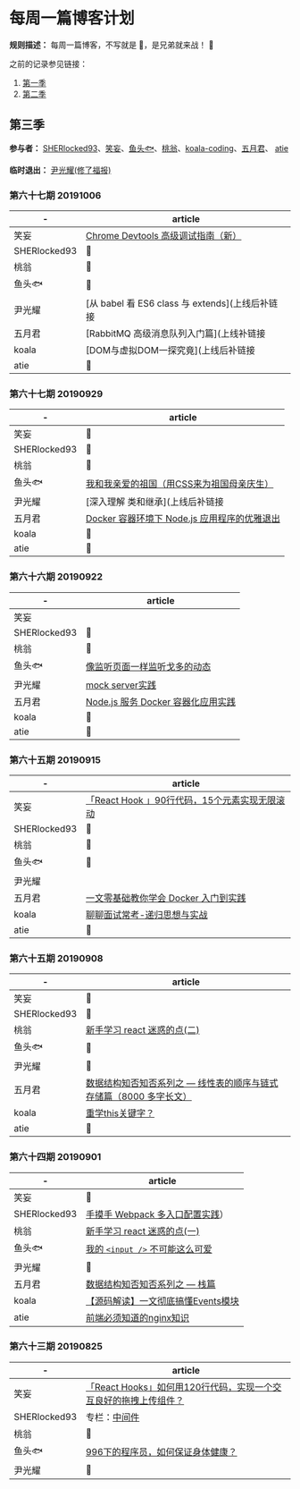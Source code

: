 # 每周一篇博客计划

**规则描述：** 每周一篇博客，不写就是 🐶，是兄弟就来战！ 🤪

之前的记录参见链接：
1. [第一季](https://github.com/so-much-to-learn/weekly-blog/blob/master/season-1.md)
2. [第二季](https://github.com/so-much-to-learn/weekly-blog/blob/master/season-2.md)

## 第三季

**参与者：** [SHERlocked93](https://github.com/SHERlocked93/blog)、[笑妄](https://juejin.im/user/57bd1bdfd342d3006bf76a52/posts)、[鱼头🐟](https://github.com/KRISACHAN)、[桃翁](https://github.com/crazylxr)、[koala\-coding](https://github.com/koala-coding)、[五月君](https://github.com/Q-Angelo)、
[atie](https://segmentfault.com/blog/zhouatie)

**临时退出：** [尹光耀(修了福报)](https://juejin.im/user/57fd8810816dfa0056d0b504/posts)

### 第六十七期 20191006

|   -   |   article   |
| ----  |   ---- |
|   笑妄    |  [Chrome Devtools 高级调试指南（新）](https://github.com/roger-hiro/BlogFN/issues/6)  |
|   SHERlocked93   |   🐶  |
|   桃翁   |   🐶  |
|   鱼头🐟   |   🐶   |
|   尹光耀  |   [从 babel 看 ES6 class 与 extends](上线后补链接   |
|   五月君  |   [RabbitMQ 高级消息队列入门篇](上线补链接  |
|   koala  |    [DOM与虚拟DOM一探究竟](上线后补链接  |
|   atie  |   🐶   |

### 第六十七期 20190929

|   -   |   article   |
| ----  |   ---- |
|   笑妄    |  🐶  |
|   SHERlocked93   |   🐶  |
|   桃翁   |   🐶  |
|   鱼头🐟   |   [我和我亲爱的祖国（用CSS来为祖国母亲庆生）](https://mp.weixin.qq.com/s/6x6FoowyHfjwR-9FmVMfXg)   |
|   尹光耀  |   [深入理解 类和继承](上线后补链接   |
|   五月君  |   [Docker 容器环境下 Node.js 应用程序的优雅退出](https://mp.weixin.qq.com/s/q2fNTRIFNDOY9xxp7r5ROg)  |
|   koala  |    🐶  |
|   atie  |   🐶   |

### 第六十六期 20190922

|   -   |   article   |
| ----  |   ---- |
|   笑妄    |    |
|   SHERlocked93   |   🐶  |
|   桃翁   |   🐶  |
|   鱼头🐟   |   [像监听页面一样监听戈多的动态](https://mp.weixin.qq.com/s/YZx5hJ0tzEfvYOUJHsAIzQ)   |
|   尹光耀  |   [mock server实践](https://github.com/yinguangyao/blog/issues/28)   |
|   五月君  |   [Node.js 服务 Docker 容器化应用实践](https://mp.weixin.qq.com/s/vTD63u6F1hQYZcMkoSaj6g)  |
|   koala  |    🐶  |
|   atie  |   🐶   |


### 第六十五期 20190915

|   -   |   article   |
| ----  |   ---- |
|   笑妄    |   [「React Hook 」90行代码，15个元素实现无限滚动](https://github.com/roger-hiro/BlogFN/issues/5) |
|   SHERlocked93   |   🐶  |
|   桃翁   |   🐶  |
|   鱼头🐟   |   🐶   |
|   尹光耀  |     |
|   五月君  | [一文零基础教你学会 Docker 入门到实践](https://mp.weixin.qq.com/s/S7ksqF8z4SYJvcG1DOupNA)   |
|   koala  |   [聊聊面试常考-递归思想与实战](https://mp.weixin.qq.com/s/4S5P2F2wzOK5Ju69qfST8Q)  |
|   atie  |   🐶   |



### 第六十五期 20190908

|   -   |   article   |
| ----  |   ---- |
|   笑妄    |   🐶  |
|   SHERlocked93   |   🐶  |
|   桃翁   |   [新手学习 react 迷惑的点(二)](http://www.taoweng.site/index.php/archives/322/)   |
|   鱼头🐟   |   🐶   |
|   尹光耀  |   🐶   |
|   五月君  |   [数据结构知否知否系列之 — 线性表的顺序与链式存储篇（8000 多字长文）](https://mp.weixin.qq.com/s/wj8PJT1ZJNvYgpd_Kn8uoA)   |
|   koala  |   [重学this关键字？](https://juejin.im/post/5d6e5f77f265da03e05b2fd9)   |
|   atie  |   🐶   |


### 第六十四期 20190901
|   -   |   article   |
| ----  |   ---- |
|   笑妄    |   🐶  |
|   SHERlocked93   |   [手摸手 Webpack 多入口配置实践](https://juejin.im/post/5d7763a3f265da03c34c25ab)）  |
|   桃翁   |   [新手学习 react 迷惑的点(一)](https://juejin.im/post/5d6be5c95188255aee7aa4e0)   |
|   鱼头🐟   |   [我的 `<input />` 不可能这么可爱](https://mp.weixin.qq.com/s/wnuSk8Catd94b6ILQtkZkw)   |
|   尹光耀  |   🐶   |
|   五月君  |   [数据结构知否知否系列之 — 栈篇](https://mp.weixin.qq.com/s/IP8KLndcyIYSYxiTMGHaUg)   |
|   koala  |    [【源码解读】一文彻底搞懂Events模块](https://mp.weixin.qq.com/s/cmcSC-V7zqxvCJlrhoJsyw)   |
|   atie  |   [前端必须知道的nginx知识](https://segmentfault.com/a/1190000020250065)   |



### 第六十三期 20190825
|   -   |   article   |
| ----  |   ---- |
|   笑妄    |  [「React Hooks」如何用120行代码，实现一个交互良好的拖拽上传组件？](https://juejin.im/post/5d674313e51d4561c94b1000?utm_source=gold_browser_extension)  |
|   SHERlocked93   |   专栏：[中间件](https://www.imooc.com/read/38/article/504) |
|   桃翁   |   🐶   |
|   鱼头🐟   |   [996下的程序员，如何保证身体健康？](https://juejin.im/post/5d60f9be6fb9a06adb7fec4b)   |
|   尹光耀  |   🐶   |


